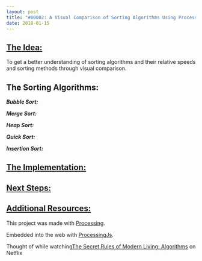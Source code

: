 ```yaml
---
layout: post
title: "#00002: A Visual Comparison of Sorting Algorithms Using Processing "
date: 2018-01-15
---
```



<canvas data-processing-sources="/projects/canvases/00002MergeSort.pde"></canvas>

<h2><u>The Idea:</u></h2>

<p>To get a better understanding of sorting algorithms and their relative speeds and sorting methods through visual comparison.</p>

<p><h2>The Sorting Algorithms:</h2></p>

<p><em><strong>Bubble Sort:</strong></em> </p>
<canvas data-processing-sources="/projects/canvases/00002BubbleSort.pde"></canvas>
<p><em><strong>Merge Sort:</strong></em> </p>
<p><em><strong>Heap Sort:</strong></em> </p>
<p><em><strong>Quick Sort:</strong></em></p>
<p><em><strong>Insertion Sort:</strong></em></p>
<canvas data-processing-sources="/projects/canvases/00002MergeSort.pde"></canvas>
<h2><u>The Implementation:</u></h2>


<h2><u>Next Steps:</u></h2>

<h2><u>Additional Resources:</u></h2>

<p>This project was made with <a href="https://processing.org/">Processing</a>.</p>
<p>Embedded into the web with <a href="http://processingjs.org/">ProcessingJs</a>.</p>
<p>Thought of while watching<a href="http://www.imdb.com/title/tt5818010/">The Secret Rules of Modern Living: Algorithms</a> on Netflix</p>
